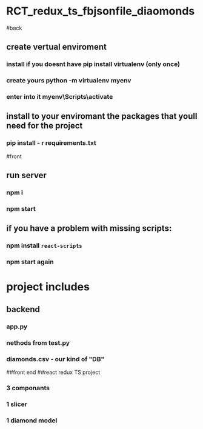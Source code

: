 # RCT_redux_ts_fbjsonfile_diaomonds
#back 
## create vertual enviroment
### install if you doesnt have pip install virtualenv    (only once)
### create yours python -m virtualenv myenv  
### enter into it myenv\Scripts\activate
## install to your enviromant the packages that youll need for the project 
### pip install - r requirements.txt


#front 
## run server 
### npm i 
### npm start 
## if you have a problem with missing scripts:
### npm install `react-scripts` 
### npm start again 



# project includes
## backend 
### app.py
### nethods from test.py
### diamonds.csv - our kind of "DB" 

##front end
##react redux TS project
### 3 componants 
### 1 slicer 
### 1 diamond model 

